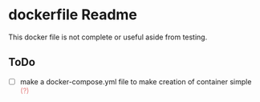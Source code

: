 # dockerfile Readme
This docker file is not complete or useful aside from testing.

## ToDo 
- [ ] make a docker-compose.yml file to make creation of container simple <span style="color: #e47f7f">(?)</span>
